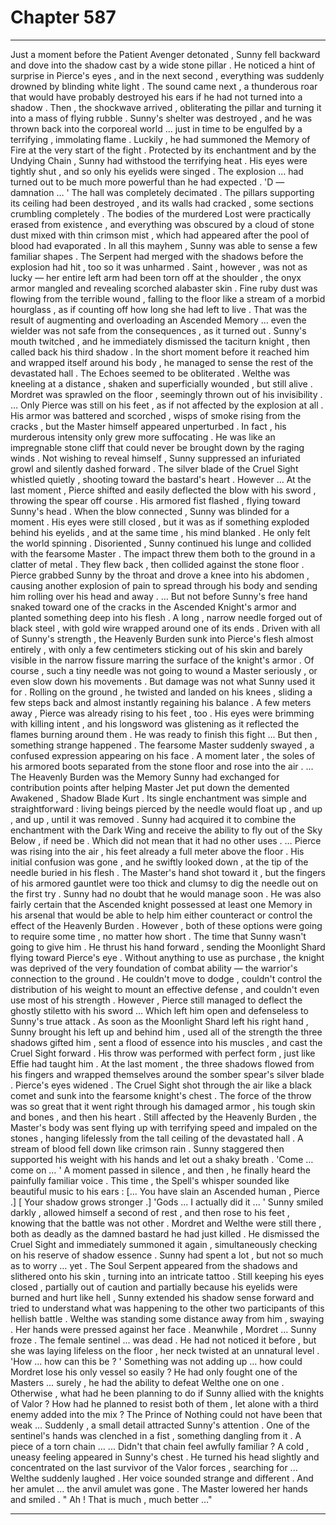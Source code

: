 
# Chapter 587


---

Just a moment before the Patient Avenger detonated , Sunny fell backward and dove into the shadow cast by a wide stone pillar . He noticed a hint of surprise in Pierce's eyes , and in the next second , everything was suddenly drowned by blinding white light .
The sound came next , a thunderous roar that would have probably destroyed his ears if he had not turned into a shadow . Then , the shockwave arrived , obliterating the pillar and turning it into a mass of flying rubble . Sunny's shelter was destroyed , and he was thrown back into the corporeal world … just in time to be engulfed by a terrifying , immolating flame .
Luckily , he had summoned the Memory of Fire at the very start of the fight . Protected by its enchantment and by the Undying Chain , Sunny had withstood the terrifying heat . His eyes were tightly shut , and so only his eyelids were singed .
The explosion … had turned out to be much more powerful than he had expected .
'D — damnation … '
The hall was completely decimated . The pillars supporting its ceiling had been destroyed , and its walls had cracked , some sections crumbling completely . The bodies of the murdered Lost were practically erased from existence , and everything was obscured by a cloud of stone dust mixed with thin crimson mist , which had appeared after the pool of blood had evaporated .
In all this mayhem , Sunny was able to sense a few familiar shapes . The Serpent had merged with the shadows before the explosion had hit , too so it was unharmed .
Saint , however , was not as lucky — her entire left arm had been torn off at the shoulder , the onyx armor mangled and revealing scorched alabaster skin . Fine ruby dust was flowing from the terrible wound , falling to the floor like a stream of a morbid hourglass , as if counting off how long she had left to live .
That was the result of augmenting and overloading an Ascended Memory … even the wielder was not safe from the consequences , as it turned out .
Sunny's mouth twitched , and he immediately dismissed the taciturn knight , then called back his third shadow .
In the short moment before it reached him and wrapped itself around his body , he managed to sense the rest of the devastated hall .
The Echoes seemed to be obliterated . Welthe was kneeling at a distance , shaken and superficially wounded , but still alive . Mordret was sprawled on the floor , seemingly thrown out of his invisibility .
… Only Pierce was still on his feet , as if not affected by the explosion at all . His armor was battered and scorched , wisps of smoke rising from the cracks , but the Master himself appeared unperturbed . In fact , his murderous intensity only grew more suffocating .
He was like an impregnable stone cliff that could never be brought down by the raging winds .
Not wishing to reveal himself , Sunny suppressed an infuriated growl and silently dashed forward .
The silver blade of the Cruel Sight whistled quietly , shooting toward the bastard's heart .
However …
At the last moment , Pierce shifted and easily deflected the blow with his sword , throwing the spear off course . His armored fist flashed , flying toward Sunny's head .
When the blow connected , Sunny was blinded for a moment . His eyes were still closed , but it was as if something exploded behind his eyelids , and at the same time , his mind blanked . He only felt the world spinning .
Disoriented , Sunny continued his lunge and collided with the fearsome Master . The impact threw them both to the ground in a clatter of metal .
They flew back , then collided against the stone floor . Pierce grabbed Sunny by the throat and drove a knee into his abdomen , causing another explosion of pain to spread through his body and sending him rolling over his head and away .
… But not before Sunny's free hand snaked toward one of the cracks in the Ascended Knight's armor and planted something deep into his flesh .
A long , narrow needle forged out of black steel , with gold wire wrapped around one of its ends .
Driven with all of Sunny's strength , the Heavenly Burden sunk into Pierce's flesh almost entirely , with only a few centimeters sticking out of his skin and barely visible in the narrow fissure marring the surface of the knight's armor .
Of course , such a tiny needle was not going to wound a Master seriously , or even slow down his movements . But damage was not what Sunny used it for .
Rolling on the ground , he twisted and landed on his knees , sliding a few steps back and almost instantly regaining his balance .
A few meters away , Pierce was already rising to his feet , too . His eyes were brimming with killing intent , and his longsword was glistening as it reflected the flames burning around them . He was ready to finish this fight ...
But then , something strange happened .
The fearsome Master suddenly swayed , a confused expression appearing on his face . A moment later , the soles of his armored boots separated from the stone floor and rose into the air .
… The Heavenly Burden was the Memory Sunny had exchanged for contribution points after helping Master Jet put down the demented Awakened , Shadow Blade Kurt . Its single enchantment was simple and straightforward : living beings pierced by the needle would float up , and up , and up , until it was removed .
Sunny had acquired it to combine the enchantment with the Dark Wing and receive the ability to fly out of the Sky Below , if need be .
Which did not mean that it had no other uses .
… Pierce was rising into the air , his feet already a full meter above the floor . His initial confusion was gone , and he swiftly looked down , at the tip of the needle buried in his flesh . The Master's hand shot toward it , but the fingers of his armored gauntlet were too thick and clumsy to dig the needle out on the first try .
Sunny had no doubt that he would manage soon . He was also fairly certain that the Ascended knight possessed at least one Memory in his arsenal that would be able to help him either counteract or control the effect of the Heavenly Burden .
However , both of these options were going to require some time , no matter how short .
The time that Sunny wasn't going to give him .
He thrust his hand forward , sending the Moonlight Shard flying toward Pierce's eye . Without anything to use as purchase , the knight was deprived of the very foundation of combat ability — the warrior's connection to the ground . He couldn't move to dodge , couldn't control the distribution of his weight to mount an effective defense , and couldn't even use most of his strength .
However , Pierce still managed to deflect the ghostly stiletto with his sword …
Which left him open and defenseless to Sunny's true attack .
As soon as the Moonlight Shard left his right hand , Sunny brought his left up and behind him , used all of the strength the three shadows gifted him , sent a flood of essence into his muscles , and cast the Cruel Sight forward .
His throw was performed with perfect form , just like Effie had taught him .
At the last moment , the three shadows flowed from his fingers and wrapped themselves around the somber spear's silver blade .
Pierce's eyes widened .
The Cruel Sight shot through the air like a black comet and sunk into the fearsome knight's chest . The force of the throw was so great that it went right through his damaged armor , his tough skin and bones , and then his heart .
Still affected by the Heavenly Burden , the Master's body was sent flying up with terrifying speed and impaled on the stones , hanging lifelessly from the tall ceiling of the devastated hall .
A stream of blood fell down like crimson rain .
Sunny staggered then supported his weight with his hands and let out a shaky breath .
'Come … come on … '
A moment passed in silence , and then , he finally heard the painfully familiar voice .
This time , the Spell's whisper sounded like beautiful music to his ears :
[... You have slain an Ascended human , Pierce .]
[ Your shadow grows stronger .]
'Gods ... I actually did it ... '
Sunny smiled darkly , allowed himself a second of rest , and then rose to his feet , knowing that the battle was not other .
Mordret and Welthe were still there , both as deadly as the damned bastard he had just killed .
He dismissed the Cruel Sight and immediately summoned it again , simultaneously checking on his reserve of shadow essence . Sunny had spent a lot , but not so much as to worry … yet .
The Soul Serpent appeared from the shadows and slithered onto his skin , turning into an intricate tattoo .
Still keeping his eyes closed , partially out of caution and partially because his eyelids were burned and hurt like hell , Sunny extended his shadow sense forward and tried to understand what was happening to the other two participants of this hellish battle .
Welthe was standing some distance away from him , swaying . Her hands were pressed against her face .
Meanwhile , Mordret …
Sunny froze .
The female sentinel ... was dead .
He had not noticed it before , but she was laying lifeless on the floor , her neck twisted at an unnatural level .
'How … how can this be ? '
Something was not adding up … how could Mordret lose his only vessel so easily ? He had only fought one of the Masters … surely , he had the ability to defeat Welthe one on one . Otherwise , what had he been planning to do if Sunny allied with the knights of Valor ? How had he planned to resist both of them , let alone with a third enemy added into the mix ?
The Prince of Nothing could not have been that weak …
Suddenly , a small detail attracted Sunny's attention .
One of the sentinel's hands was clenched in a fist , something dangling from it .
A piece of a torn chain …
... Didn't that chain feel awfully familiar ?
A cold , uneasy feeling appeared in Sunny's chest . He turned his head slightly and concentrated on the last survivor of the Valor forces , searching for ...
Welthe suddenly laughed . Her voice sounded strange and different .
And her amulet ... the anvil amulet was gone .
The Master lowered her hands and smiled .
" Ah ! That is much , much better …"

---

